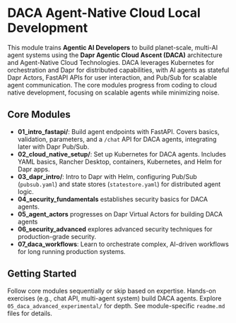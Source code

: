 # DACA Agent-Native Cloud Local Development

This module trains **Agentic AI Developers** to build planet-scale, multi-AI agent systems using the **Dapr Agentic Cloud Ascent (DACA)** architecture and Agent-Native Cloud Technologies. DACA leverages Kubernetes for orchestration and Dapr for distributed capabilities, with AI agents as stateful Dapr Actors, FastAPI APIs for user interaction, and Pub/Sub for scalable agent communication. The core modules progress from coding to cloud native development, focusing on scalable agents while minimizing noise. 

## Core Modules

- **01_intro_fastapi/**: Build agent endpoints with FastAPI. Covers basics, validation, parameters, and a `/chat` API for DACA agents, integrating later with Dapr Pub/Sub.
- **02_cloud_native_setup/**: Set up Kubernetes for DACA agents. Includes YAML basics, Rancher Desktop, containers, Kubernetes, and Helm for Dapr apps.
- **03_dapr_intro/**: Intro to Dapr with Helm, configuring Pub/Sub (`pubsub.yaml`) and state stores (`statestore.yaml`) for distributed agent logic.
- **04_security_fundamentals** establishes security basics for DACA agents.
- **05_agent_actors** progresses on Dapr Virtual Actors for building DACA agents
- **06_security_advanced** explores advanced security techniques for production-grade security.
- **07_daca_workflows**: Learn to orchestrate complex, AI-driven workflows for long running production systems.

## Getting Started
Follow core modules sequentially or skip based on expertise. Hands-on exercises (e.g., chat API, multi-agent system) build DACA agents. Explore `05_daca_advanced_experimental/` for depth. See module-specific `readme.md` files for details.
